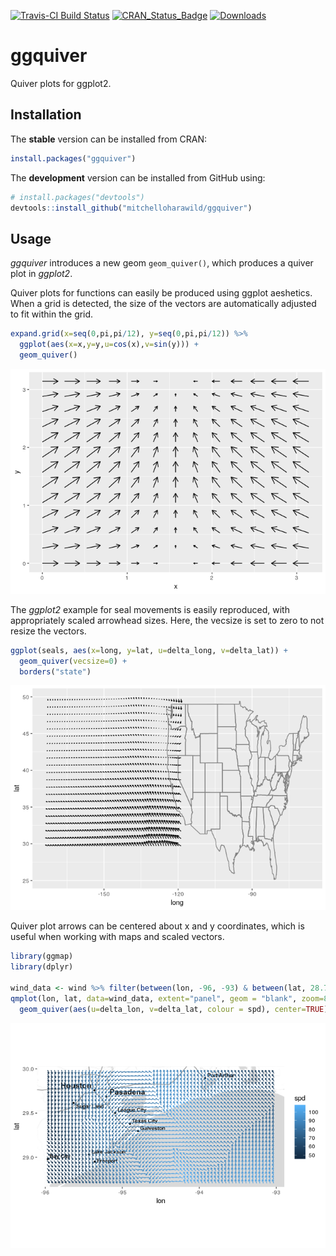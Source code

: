 <!-- README.md is generated from README.Rmd. Please edit that file -->
[![Travis-CI Build
Status](https://travis-ci.org/mitchelloharawild/ggquiver.svg?branch=master)](https://travis-ci.org/mitchelloharawild/ggquiver)
[![CRAN\_Status\_Badge](http://www.r-pkg.org/badges/version/ggquiver)](https://cran.r-project.org/package=ggquiver)
[![Downloads](http://cranlogs.r-pkg.org/badges/ggquiver?color=brightgreen)](https://cran.r-project.org/package=ggquiver)

ggquiver
========

Quiver plots for ggplot2.

Installation
------------

The **stable** version can be installed from CRAN:

``` r
install.packages("ggquiver")
```

The **development** version can be installed from GitHub using:

``` r
# install.packages("devtools")
devtools::install_github("mitchelloharawild/ggquiver")
```

Usage
-----

*ggquiver* introduces a new geom `geom_quiver()`, which produces a
quiver plot in *ggplot2*.

Quiver plots for functions can easily be produced using ggplot
aeshetics. When a grid is detected, the size of the vectors are
automatically adjusted to fit within the grid.

``` r
expand.grid(x=seq(0,pi,pi/12), y=seq(0,pi,pi/12)) %>%
  ggplot(aes(x=x,y=y,u=cos(x),v=sin(y))) +
  geom_quiver()
```

![](man/figures/README-quiverplot-1.png)

The *ggplot2* example for seal movements is easily reproduced, with
appropriately scaled arrowhead sizes. Here, the vecsize is set to zero
to not resize the vectors.

``` r
ggplot(seals, aes(x=long, y=lat, u=delta_long, v=delta_lat)) + 
  geom_quiver(vecsize=0) + 
  borders("state")
```

![](man/figures/README-sealplot-1.png)

Quiver plot arrows can be centered about x and y coordinates, which is
useful when working with maps and scaled vectors.

``` r
library(ggmap)
library(dplyr)

wind_data <- wind %>% filter(between(lon, -96, -93) & between(lat, 28.7, 30))
qmplot(lon, lat, data=wind_data, extent="panel", geom = "blank", zoom=8, maptype = "toner-lite") + 
  geom_quiver(aes(u=delta_lon, v=delta_lat, colour = spd), center=TRUE)
```

![](man/figures/README-windplot-1.png)

